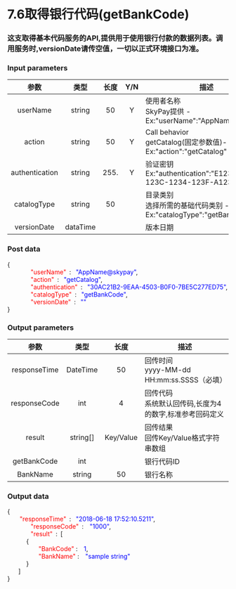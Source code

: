 # 7.6取得银行代码(getBankCode)
### 这支取得基本代码服务的API,提供用于使用银行付款的数据列表。调用服务时,versionDate请传空值，一切以正式环境接口为准。

### Input parameters
| 参数                        |    类型     | 长度   |Y/N |描述|
| :-------------------------: | :-----------: |:-----:|:---:|--------------------------------|   
|userName|string|50|Y|使用者名称<br>SkyPay提供 - Ex:"userName":"AppName@skypay"|
|action|string|50|Y|Call behavior<br>getCatalog(固定参数值)- Ex:"action":"getCatalog"|
|authentication|string |255.|Y|验证密钥<br>Ex:"authentication":"E1234567-123C-1234-123F-A12345670"|
|catalogType |string|50|| 目录类别<br> 选择所需的基础代码类别 - Ex:"catalogType":"getBankCode"|
|versionDate |dataTime|||版本日期|


### Post data

{<br>
    <font color=red>&ensp;&ensp;&ensp;&ensp;"userName"</font> :  <font color=blue>"AppName@skypay"</font>,<br>
    <font color=red>&ensp;&ensp;&ensp;&ensp;"action"</font> :  <font color=blue>"getCatalog"</font>,<br>
    <font color=red>&ensp;&ensp;&ensp;&ensp;"authentication"</font> :  <font color=blue>"30AC21B2-9EAA-4503-B0F0-7BE5C277ED75"</font>,<br>
    <font color=red>&ensp;&ensp;&ensp;&ensp;"catalogType"</font> :  <font color=blue>"getBankCode"</font>,<br>
    <font color=red>&ensp;&ensp;&ensp;&ensp;"versionDate"</font> :  <font color=blue>""</font><br>
}


### Output parameters
| 参数                        |    类型     | 长度    |描述|
| :-------------------------: | :-----------: |:-----:|--------------------------------|   
|responseTime  |DateTime|50|回传时间<br> yyyy-MM-dd HH:mm:ss.SSSS（必填）|
|responseCode  |int|4|回传代码 <br> 系统默认回传码,长度为4的数字,标准参考回码定义|
|result |string[]|Key/Value|回传结果 <br>回传Key/Value格式字符串数组|
|getBankCode|int||银行代码ID|
|BankName|string|50|银行名称|

### Output data

{<br>
  <font color=red>&ensp;&ensp;&ensp;&ensp;"responseTime"</font> : <font color=blue>&ensp;"2018-06-18 17:52:10.5211"</font>,<br>
    <font color=red>&ensp;&ensp;&ensp;&ensp;"responseCode" </font>: <font color=blue>&ensp;"1000"</font>,<br>
    <font color=red>&ensp;&ensp;&ensp;&ensp;"result"</font> : [<br>
       { <br>
       <font color=red>&ensp;&ensp;&ensp;&ensp;"BankCode"</font> : <font color=blue>&ensp;1</font>,<br>
       <font color=red>&ensp;&ensp;&ensp;&ensp;"BankName"</font> : <font color=blue>&ensp;"sample string"</font><br>
       }<br>
    ]<br>
}

